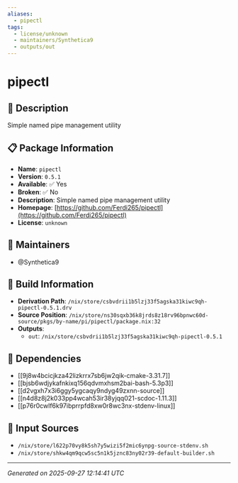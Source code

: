 ```yaml
---
aliases:
  - pipectl
tags:
  - license/unknown
  - maintainers/Synthetica9
  - outputs/out
---
```


# pipectl

## 📝 Description

Simple named pipe management utility

## 📋 Package Information

- **Name**: `pipectl`
- **Version**: `0.5.1`
- **Available**: ✅ Yes
- **Broken**: ✅ No
- **Description**: Simple named pipe management utility
- **Homepage**: [https://github.com/Ferdi265/pipectl](https://github.com/Ferdi265/pipectl)
- **License**: `unknown`
## 👥 Maintainers

- @Synthetica9


## 🔧 Build Information

- **Derivation Path**: `/nix/store/csbvdrii1b5lzj33f5agska31kiwc9qh-pipectl-0.5.1.drv`
- **Source Position**: `/nix/store/ns30sqxb36k8jrds8z18rv96bpnwc60d-source/pkgs/by-name/pi/pipectl/package.nix:32`
- **Outputs**:
  - `out`:  `/nix/store/csbvdrii1b5lzj33f5agska31kiwc9qh-pipectl-0.5.1`

## 🔗 Dependencies

- [[9j8w4bcicjkza42lizkrrx7sb6jw2qik-cmake-3.31.7]]
- [[bjsb6wdjykafnkixq156qdvmxhsm2bai-bash-5.3p3]]
- [[d2vgxh7x3i6ggy5ygcaqy9ndyg49zxnn-source]]
- [[n4d8z8j2k033pp4wcah53ir38yjqq021-scdoc-1.11.3]]
- [[p76r0cwlf6k97ibprrpfd8xw0r8wc3nx-stdenv-linux]]

## 📁 Input Sources

- `/nix/store/l622p70vy8k5sh7y5wizi5f2mic6ynpg-source-stdenv.sh`
- `/nix/store/shkw4qm9qcw5sc5n1k5jznc83ny02r39-default-builder.sh`

---
*Generated on 2025-09-27 12:14:41 UTC*
